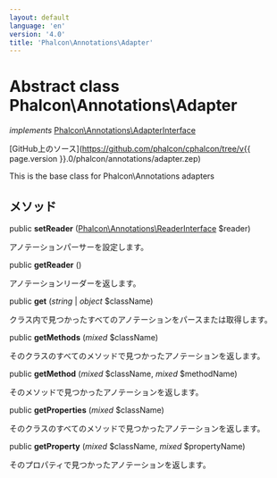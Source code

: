 ```yaml
---
layout: default
language: 'en'
version: '4.0'
title: 'Phalcon\Annotations\Adapter'
---
```


# Abstract class **Phalcon\Annotations\Adapter**

*implements* [Phalcon\Annotations\AdapterInterface](Phalcon_Annotations_AdapterInterface)

[GitHub上のソース](https://github.com/phalcon/cphalcon/tree/v{{ page.version }}.0/phalcon/annotations/adapter.zep)

This is the base class for Phalcon\Annotations adapters

## メソッド

public **setReader** ([Phalcon\Annotations\ReaderInterface](Phalcon_Annotations_ReaderInterface) $reader)

アノテーションパーサーを設定します。

public **getReader** ()

アノテーションリーダーを返します。

public **get** (*string* | *object* $className)

クラス内で見つかったすべてのアノテーションをパースまたは取得します。

public **getMethods** (*mixed* $className)

そのクラスのすべてのメソッドで見つかったアノテーションを返します。

public **getMethod** (*mixed* $className, *mixed* $methodName)

そのメソッドで見つかったアノテーションを返します。

public **getProperties** (*mixed* $className)

そのクラスのすべてのメソッドで見つかったアノテーションを返します。

public **getProperty** (*mixed* $className, *mixed* $propertyName)

そのプロパティで見つかったアノテーションを返します。